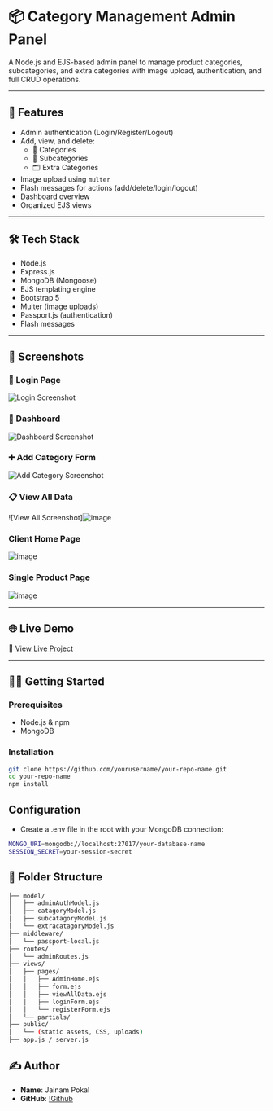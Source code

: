 # 📦 Category Management Admin Panel

A Node.js and EJS-based admin panel to manage product categories, subcategories, and extra categories with image upload, authentication, and full CRUD operations.

---

## 🚀 Features

- Admin authentication (Login/Register/Logout)
- Add, view, and delete:
  - 📁 Categories
  - 📂 Subcategories
  - 🗂️ Extra Categories
- Image upload using `multer`
- Flash messages for actions (add/delete/login/logout)
- Dashboard overview
- Organized EJS views

---

## 🛠️ Tech Stack

- Node.js
- Express.js
- MongoDB (Mongoose)
- EJS templating engine
- Bootstrap 5
- Multer (image uploads)
- Passport.js (authentication)
- Flash messages

---

## 📸 Screenshots

### 🔐 Login Page
![Login Screenshot](https://github.com/user-attachments/assets/ae08484d-0cb8-4310-aa78-436dc9da9880)

### 🧾 Dashboard
![Dashboard Screenshot](https://github.com/user-attachments/assets/1df2b55e-f6a4-44f0-9d86-aad8343f8c2d)

### ➕ Add Category Form
![Add Category Screenshot](https://github.com/user-attachments/assets/f0fdab34-a0fb-4aff-b998-de33f9ff5b46)

### 📋 View All Data
![View All Screenshot]![image](https://github.com/user-attachments/assets/27ed76b6-a67f-41c8-a229-fe6131cd480a)

### Client Home Page
![image](https://github.com/user-attachments/assets/741dac90-3241-40e1-ba6b-3cb472babf77)

### Single Product Page
![image](https://github.com/user-attachments/assets/308b5de8-d552-4a3d-b7fd-b204443422c4)


---

## 🌐 Live Demo

🔗 [View Live Project](https://pr-8-product-e-commerce.onrender.com)

---

## 🧑‍💻 Getting Started

### Prerequisites

- Node.js & npm
- MongoDB

### Installation

```bash
git clone https://github.com/yourusername/your-repo-name.git
cd your-repo-name
npm install
```

## Configuration

- Create a .env file in the root with your MongoDB connection:

```bash
MONGO_URI=mongodb://localhost:27017/your-database-name
SESSION_SECRET=your-session-secret
```

## 🧪 Folder Structure

```bash
├── model/
│   ├── adminAuthModel.js
│   ├── catagoryModel.js
│   ├── subcatagoryModel.js
│   └── extracatagoryModel.js
├── middleware/
│   └── passport-local.js
├── routes/
│   └── adminRoutes.js
├── views/
│   ├── pages/
│   │   ├── AdminHome.ejs
│   │   ├── form.ejs
│   │   ├── viewAllData.ejs
│   │   ├── loginForm.ejs
│   │   └── registerForm.ejs
│   └── partials/
├── public/
│   └── (static assets, CSS, uploads)
├── app.js / server.js
```

## ✍️ Author

- **Name**: Jainam Pokal
- **GitHub**: [!Github](https://github.com/pokaljainam24)
